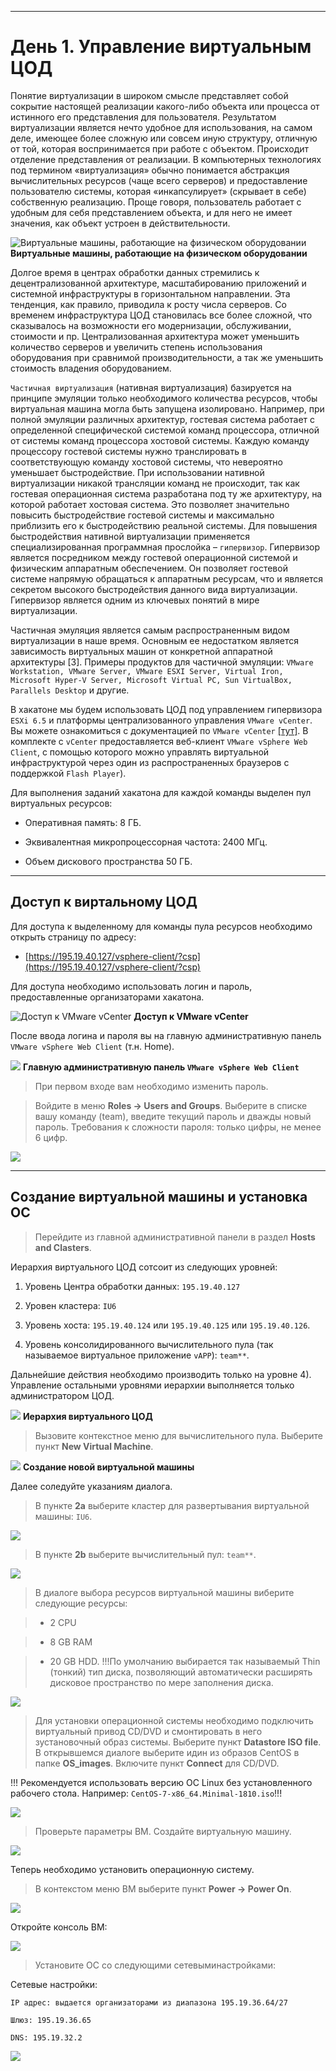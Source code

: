 ****
# День 1. Управление виртуальным ЦОД <a name="2"></a>

Понятие виртуализации в широком смысле представляет собой сокрытие настоящей реализации какого-либо объекта или процесса от истинного его представления для пользователя. Результатом виртуализации является нечто удобное для использования, на самом деле, имеющее более сложную или совсем иную структуру, отличную от той, которая воспринимается при работе с объектом. Происходит отделение представления от реализации. В компьютерных технологиях под термином «виртуализация» обычно понимается абстракция вычислительных ресурсов (чаще всего серверов) и предоставление пользователю системы, которая «инкапсулирует» (скрывает в себе) собственную реализацию. Проще говоря, пользователь работает с удобным для себя представлением объекта, и для него не имеет значения, как объект устроен в действительности.

![Виртуальные машины, работающие на физическом оборудовании](assets/virtualisation.png)
**Виртуальные машины, работающие на физическом оборудовании**

Долгое время в центрах обработки данных стремились к децентрализованной архитектуре, масштабированию приложений и системной инфраструктуры в горизонтальном направлении. Эта тенденция, как правило, приводила к росту числа серверов. Со временем инфраструктура ЦОД становилась все более сложной, что сказывалось на возможности его модернизации, обслуживании, стоимости и пр. Централизованная архитектура может уменьшить количество серверов и увеличить степень использования оборудования при сравнимой производительности, а так же уменьшить стоимость владения оборудованием. 

`Частичная виртуализация` (нативная виртуализация) базируется на принципе эмуляции только необходимого количества ресурсов, чтобы виртуальная машина могла быть запущена изолировано. Например, при полной эмуляции различных архитектур, гостевая система работает с определенной специфической системой команд процессора, отличной от системы команд процессора хостовой системы. Каждую команду процессору гостевой системы нужно транслировать в соответствующую команду хостовой системы, что невероятно уменьшает быстродействие. При использовании нативной виртуализации никакой трансляции команд не происходит, так как гостевая операционная система разработана под ту же архитектуру, на которой работает хостовая система. Это позволяет значительно повысить быстродействие гостевой системы и максимально приблизить его к быстродействию реальной системы.
Для повышения быстродействия нативной виртуализации применяется специализированная программная прослойка – `гипервизор`. Гипервизор является посредником между гостевой операционной системой и физическим аппаратным обеспечением. Он позволяет гостевой системе напрямую обращаться к аппаратным ресурсам, что и является секретом высокого быстродействия данного вида виртуализации. Гипервизор является одним из ключевых понятий в мире виртуализации.

Частичная эмуляция является самым распространенным видом виртуализации в наше время. Основным ее недостатком является зависимость виртуальных машин от конкретной аппаратной архитектуры [3].
Примеры продуктов для частичной эмуляции: `VMware Workstation, VMware Server, VMware ESXI Server, Virtual Iron, Microsoft Hyper-V Server, Microsoft Virtual PC, Sun VirtualBox, Parallels Desktop` и другие.

В хакатоне мы будем использовать ЦОД под управлением гипервизора `ESXi 6.5` и платформы централизованного управления `VMware vCenter`. Вы можете ознакомиться с документацией по `VMware vCenter` [[тут]](https://docs.vmware.com/en/VMware-vSphere/index.html). В комплекте с `vCenter` предоставляется веб-клиент `VMware vSphere Web Client`, с помощью которого можно управлять виртуальной инфраструктурой через один из распространенных браузеров c поддержкой `Flash Player`).

Для выполнения заданий хакатона для каждой команды выделен пул виртуальных ресурсов:

- Оперативная память:  8 ГБ.

- Эквивалентная микропроцессорная частота: 2400 МГц.

- Объем дискового пространства 50 ГБ.


****
## Доступ к виртальному ЦОД <a name="21"></a>

Для доступа к выделенному для команды пула ресурсов необходимо открыть страницу по адресу:

* [https://195.19.40.127/vsphere-client/?csp](https://195.19.40.127/vsphere-client/?csp)

Для доступа необходимо использовать логин и пароль, предоставленные организаторами хакатона.

![Доступ к VMware vCenter](assets/vmware.png)
**Доступ к VMware vCenter**

После ввода логина и пароля вы на главную административную панель `VMware vSphere Web Client` (т.н. Home).

![](assets/esx_1.png)
**Главную административную панель `VMware vSphere Web Client`**

>При первом входе вам необходимо изменить пароль. 

>Войдите в меню **Roles -> Users and Groups**. Выберите в списке вашу команду (team), введите текущий пароль и дважды новый пароль. Требования к сложности пароля: только цифры, не менее 6 цифр.

![](assets/esx_2.png)

****
## Создание виртуальной машины и установка ОС <a name="22"></a>

> Перейдите из главной административной панели в раздел **Hosts and Clasters**.

Иерархия виртуального ЦОД сотсоит из следующих уровней:

1) Уровень Центра обработки данных: `195.19.40.127`

2) Уровен кластера: `IU6`

3) Уровень хоста: `195.19.40.124` или `195.19.40.125` или `195.19.40.126`. 

4) Уровень консолидированного вычислительного пула (так называемое виртуальное приложение `vAPP`): `team**`.

Дальнейшие действия необходимо производить только на уровне 4). Управление остальными уровнями иерархии выполняется только администратором ЦОД.

![](assets/esx_3.png)
**Иерархия виртуального ЦОД**

> Вызовите контекстное меню для вычислительного пула. Выберите пункт **New Virtual Machine**.

![](assets/esx_4.png)
**Создание новой виртуальной машины**

Далее соледуйте указаниям диалога. 

>В пункте **2a** выберите кластер для развертывания виртуальной машины: `IU6`. 

![](assets/esx_5.png)

>В пункте **2b** выберите вычислительный пул: `team**`. 

![](assets/esx_6.png)

>В диалоге выбора ресурсов виртуальной машины виберите следующие ресурсы:

>- 2 CPU

>- 8 GB RAM

>- 20 GB HDD. !!!По умолчанию выбирается так называемый Thin (тонкий) тип диска, позволяющий автоматически расширять дисковое пространство по мере заполнения диска. 

![](assets/esx_8.png)

>Для установки операционной системы необходимо подключить виртуальный привод CD/DVD и смонтировать в него зустановочный образ системы. Выберите пункт **Datastore ISO file**. В открывшемся диалоге выберите идин из образов CentOS в папке **OS_images**. Включите пункт **Connect** для CD/DVD.

!!! Рекомендуется использовать версию ОС Linux без установленного рабочего стола. Например: `CentOS-7-x86_64.Minimal-1810.iso`!!!

![](assets/esx_7.png)

>Проверьте параметры ВМ. Создайте виртуальную машину.

![](assets/esx_9.png)

Теперь необходимо установить операционную систему. 

>В контекстом меню ВМ выберите пункт **Power -> Power On**.

![](assets/esx_10.png)

Откройте консоль ВМ:

![](assets/esx_11.png)

>Установите ОС со следующими сетевыминастройками:

Сетевые настройки: 

    IP адрес: выдается организаторами из диапазона 195.19.36.64/27

    Шлюз: 195.19.36.65

    DNS: 195.19.32.2

![](assets/esx_12.png)




